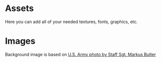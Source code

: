 # Assets
Here you can add all of your needed textures, fonts, graphics, etc.

# Images
Background image is based on [U.S. Army photo by Staff Sgt. Markus Butler](https://www.flickr.com/photos/soldiersmediacenter/3807449831/in/photolist-6NsbbK-qc1Fut-e7subE-qCkHBb-nz1tNj-rak6YW-dUMfK9-nz1Apq-nxMJvj-dUMfXE-de6FCG-8tG5CA-K9h8p-mozso7-pUCkHr-e7sqTo-8rV7WQ-bvWAK7-e7ssNU-omDevv-5qUhFb-dy8QdR-7xDQqF-a7K7rF-o4pXXe-q28Lho-7X8Fxm-qyJZP5-nu59gr-9jpJyh-ckbDYj-dMiJmb-9fD2Wt-qC34X6-amPMw4-fDziu1-8TBJWZ-dfdqU7-a9jSiW-9APDZj-dTVPUR-hGxGjR-qTtKaE-oNnin4-9ghpaj-bu7Ai5-cVXmfs-bq7TS7-9GF8Au-ayBsSC)